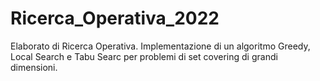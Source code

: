 # Ricerca_Operativa_2022
Elaborato di Ricerca Operativa. Implementazione di un algoritmo Greedy, Local Search e Tabu Searc per problemi di set covering di grandi dimensioni.
